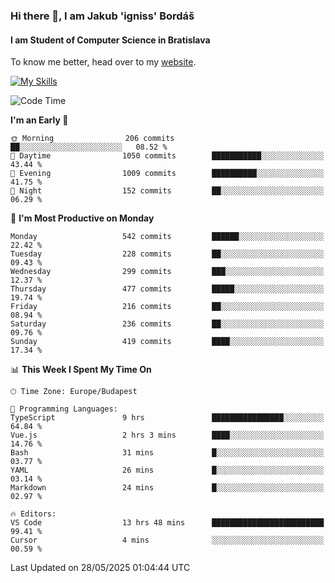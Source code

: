 ### Hi there 👋, I am Jakub 'igniss' Bordáš

#### I am Student of Computer Science in Bratislava
To know me better, head over to my [website](https://bordas.sk).

[![My Skills](https://skillicons.dev/icons?i=js,typescript,html,css,figma,svelte,vue,next,postgresql,nest,express,nodejs)](https://bordas.sk)


<!--START_SECTION:waka-->
![Code Time](http://img.shields.io/badge/Code%20Time-1%2C915%20hrs%2036%20mins-blue)

**I'm an Early 🐤** 

```text
🌞 Morning                206 commits         ██░░░░░░░░░░░░░░░░░░░░░░░   08.52 % 
🌆 Daytime                1050 commits        ███████████░░░░░░░░░░░░░░   43.44 % 
🌃 Evening                1009 commits        ██████████░░░░░░░░░░░░░░░   41.75 % 
🌙 Night                  152 commits         ██░░░░░░░░░░░░░░░░░░░░░░░   06.29 % 
```
📅 **I'm Most Productive on Monday** 

```text
Monday                   542 commits         ██████░░░░░░░░░░░░░░░░░░░   22.42 % 
Tuesday                  228 commits         ██░░░░░░░░░░░░░░░░░░░░░░░   09.43 % 
Wednesday                299 commits         ███░░░░░░░░░░░░░░░░░░░░░░   12.37 % 
Thursday                 477 commits         █████░░░░░░░░░░░░░░░░░░░░   19.74 % 
Friday                   216 commits         ██░░░░░░░░░░░░░░░░░░░░░░░   08.94 % 
Saturday                 236 commits         ██░░░░░░░░░░░░░░░░░░░░░░░   09.76 % 
Sunday                   419 commits         ████░░░░░░░░░░░░░░░░░░░░░   17.34 % 
```


📊 **This Week I Spent My Time On** 

```text
🕑︎ Time Zone: Europe/Budapest

💬 Programming Languages: 
TypeScript               9 hrs               ████████████████░░░░░░░░░   64.84 % 
Vue.js                   2 hrs 3 mins        ████░░░░░░░░░░░░░░░░░░░░░   14.76 % 
Bash                     31 mins             █░░░░░░░░░░░░░░░░░░░░░░░░   03.77 % 
YAML                     26 mins             █░░░░░░░░░░░░░░░░░░░░░░░░   03.14 % 
Markdown                 24 mins             █░░░░░░░░░░░░░░░░░░░░░░░░   02.97 % 

🔥 Editors: 
VS Code                  13 hrs 48 mins      █████████████████████████   99.41 % 
Cursor                   4 mins              ░░░░░░░░░░░░░░░░░░░░░░░░░   00.59 % 
```


 Last Updated on 28/05/2025 01:04:44 UTC
<!--END_SECTION:waka-->
